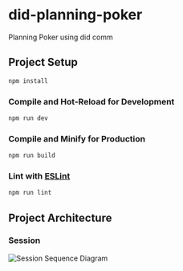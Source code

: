 # did-planning-poker

Planning Poker using did comm

## Project Setup

```sh
npm install
```

### Compile and Hot-Reload for Development

```sh
npm run dev
```

### Compile and Minify for Production

```sh
npm run build
```

### Lint with [ESLint](https://eslint.org/)

```sh
npm run lint
```

## Project Architecture

### Session

![Session Sequence Diagram](http://www.plantuml.com/plantuml/proxy?src=https://raw.githubusercontent.com/chriamue/did-planning-poker/main/docs/session.puml)
